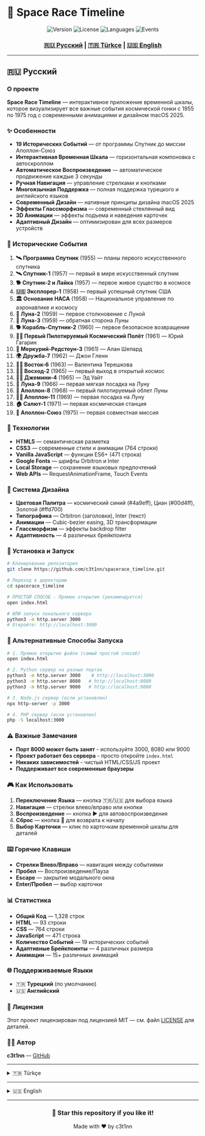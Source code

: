 # 🚀 Space Race Timeline

<div align="center">
  <img src="https://img.shields.io/badge/Version-2.0.0-blue.svg" alt="Version">
  <img src="https://img.shields.io/badge/License-MIT-green.svg" alt="License">
  <img src="https://img.shields.io/badge/Language-Russian%20%7C%20Turkish%20%7C%20English-orange.svg" alt="Languages">
  <img src="https://img.shields.io/badge/Events-19%20Historical%20Events-purple.svg" alt="Events">
</div>

<div align="center">
  <h3>
    <a href="#-русский">🇷🇺 Русский</a> | 
    <a href="#-türkçe">🇹🇷 Türkçe</a> | 
    <a href="#-english">🇺🇸 English</a>
  </h3>
</div>

---

## 🇷🇺 Русский

### О проекте
**Space Race Timeline** — интерактивное приложение временной шкалы, которое визуализирует все важные события космической гонки с 1955 по 1975 год с современными анимациями и дизайном macOS 2025.

### ✨ Особенности
- **19 Исторических Событий** — от программы Спутник до миссии Аполлон-Союз
- **Интерактивная Временная Шкала** — горизонтальная компоновка с автоскроллом
- **Автоматическое Воспроизведение** — автоматическое продвижение каждые 3 секунды
- **Ручная Навигация** — управление стрелками и кнопками
- **Многоязычная Поддержка** — полная поддержка турецкого и английского языков
- **Современный Дизайн** — нативные принципы дизайна macOS 2025
- **Эффекты Глассморфизма** — современный стеклянный вид
- **3D Анимации** — эффекты подъема и наведения карточек
- **Адаптивный Дизайн** — оптимизирован для всех размеров устройств

### 🎯 Исторические События
1. **🛰️ Программа Спутник** (1955) — планы первого искусственного спутника
2. **🛰️ Спутник-1** (1957) — первый в мире искусственный спутник
3. **🐕 Спутник-2 и Лайка** (1957) — первое живое существо в космосе
4. **🇺🇸 Эксплорер-1** (1958) — первый успешный спутник США
5. **🏛️ Основание НАСА** (1958) — Национальное управление по аэронавтике и космосу
6. **🌙 Луна-2** (1959) — первое столкновение с Луной
7. **📸 Луна-3** (1959) — обратная сторона Луны
8. **🐕 Корабль-Спутник-2** (1960) — первое безопасное возвращение
9. **👨‍🚀 Первый Пилотируемый Космический Полёт** (1961) — Юрий Гагарин
10. **🚀 Меркурий-Редстоун-3** (1961) — Алан Шепард
11. **🌍 Дружба-7** (1962) — Джон Гленн
12. **👩‍🚀 Восток-6** (1963) — Валентина Терешкова
13. **🚶‍♂️ Восход-2** (1965) — первый выход в открытый космос
14. **🚶‍♂️ Джемини-4** (1965) — Эд Уайт
15. **🌙 Луна-9** (1966) — первая мягкая посадка на Луну
16. **🌙 Аполлон-8** (1968) — первый пилотируемый облет Луны
17. **👨‍🚀 Аполлон-11** (1969) — первая посадка на Луну
18. **🏠 Салют-1** (1971) — первая космическая станция
19. **🤝 Аполлон-Союз** (1975) — первая совместная миссия

### 🚀 Технологии
- **HTML5** — семантическая разметка
- **CSS3** — современные стили и анимации (764 строки)
- **Vanilla JavaScript** — функции ES6+ (471 строка)
- **Google Fonts** — шрифты Orbitron и Inter
- **Local Storage** — сохранение языковых предпочтений
- **Web APIs** — RequestAnimationFrame, Touch Events

### 🎨 Система Дизайна
- **Цветовая Палитра** — космический синий (#4a9eff), Циан (#00d4ff), Золотой (#ffd700)
- **Типографика** — Orbitron (заголовки), Inter (текст)
- **Анимации** — Cubic-bezier easing, 3D трансформации
- **Глассморфизм** — эффекты backdrop filter
- **Адаптивность** — 4 различных брейкпоинта

### 📱 Установка и Запуск
```bash
# Клонирование репозитория
git clone https://github.com/c3t1nn/spacerace_timeline.git

# Переход в директорию
cd spacerace_timeline

# ПРОСТОЙ СПОСОБ - Прямое открытие (рекомендуется)
open index.html

# ИЛИ запуск локального сервера
python3 -m http.server 3000
# Откройте: http://localhost:3000
```

### 🚀 Альтернативные Способы Запуска
```bash
# 1. Прямое открытие файла (самый простой способ)
open index.html

# 2. Python сервер на разных портах
python3 -m http.server 3000    # http://localhost:3000
python3 -m http.server 8080   # http://localhost:8080
python3 -m http.server 9000   # http://localhost:9000

# 3. Node.js сервер (если установлен)
npx http-server -p 3000

# 4. PHP сервер (если установлен)
php -S localhost:3000
```

### ⚠️ Важные Замечания
- **Порт 8000 может быть занят** - используйте 3000, 8080 или 9000
- **Проект работает без сервера** - просто откройте `index.html`
- **Никаких зависимостей** - чистый HTML/CSS/JS проект
- **Поддерживает все современные браузеры**

### 🎮 Как Использовать
1. **Переключение Языка** — кнопка 🇹🇷/🇺🇸 для выбора языка
2. **Навигация** — стрелки влево/вправо или кнопки
3. **Воспроизведение** — кнопка ▶️ для автовоспроизведения
4. **Сброс** — кнопка 🔄 для возврата к началу
5. **Выбор Карточки** — клик по карточкам временной шкалы для деталей

### ⌨️ Горячие Клавиши
- **Стрелки Влево/Вправо** — навигация между событиями
- **Пробел** — Воспроизведение/Пауза
- **Escape** — закрытие модального окна
- **Enter/Пробел** — выбор карточки

### 📊 Статистика
- **Общий Код** — 1,328 строк
- **HTML** — 93 строки
- **CSS** — 764 строки
- **JavaScript** — 471 строка
- **Количество Событий** — 19 исторических событий
- **Адаптивные Брейкпоинты** — 4 различных размера
- **Анимации** — 15+ различных анимаций

### 🌐 Поддерживаемые Языки
- 🇹🇷 **Турецкий** (по умолчанию)
- 🇺🇸 **Английский**

### 📄 Лицензия
Этот проект лицензирован под лицензией MIT — см. файл [LICENSE](LICENSE) для деталей.

### 👨‍💻 Автор
**c3t1nn** — [GitHub](https://github.com/c3t1nn)

---

<details>
<summary>🇹🇷 Türkçe</summary>

## 🇹🇷 Türkçe

### Proje Hakkında
**Space Race Timeline** — 1955-1975 yılları arasındaki uzay yarışının tüm önemli olaylarını modern animasyonlar ve macOS 2025 tasarım diliyle görselleştiren interaktif zaman çizelgesi uygulaması.

### ✨ Özellikler
- **19 Tarihi Olay** — Sputnik programından Apollo-Soyuz misyonuna kadar
- **İnteraktif Zaman Çizelgesi** — Yatay düzen, otomatik kaydırma
- **Otomatik Oynatma** — 3 saniye aralıklarla otomatik ilerleme
- **Manuel Navigasyon** — Ok tuşları ve butonlarla kontrol
- **Çok Dilli Destek** — Türkçe ve İngilizce tam destek
- **Modern Tasarım** — macOS 2025 yerel tasarım prensipleri
- **Glassmorphism Efektleri** — Modern cam görünümü
- **3D Animasyonlar** — Kartların yükselme ve hover efektleri
- **Responsive Tasarım** — Tüm cihaz boyutları için optimize

### 🎯 Tarihi Olaylar
1. **🛰️ Sputnik Programı** (1955) — İlk yapay uydu planları
2. **🛰️ Sputnik 1** (1957) — Dünyanın ilk yapay uydusu
3. **🐕 Sputnik 2 ve Laika** (1957) — İlk canlı organizma uzayda
4. **🇺🇸 Explorer 1** (1958) — ABD'nin ilk başarılı uydusu
5. **🏛️ NASA Kuruldu** (1958) — Ulusal Havacılık ve Uzay Dairesi
6. **🌙 Luna 2** (1959) — Ay'a ilk çarpma
7. **📸 Luna 3** (1959) — Ay'ın görünmeyen yüzü
8. **🐕 Korabl-Sputnik 2** (1960) — İlk güvenli dönüş
9. **👨‍🚀 İlk İnsanlı Uzay Uçuşu** (1961) — Yuri Gagarin
10. **🚀 Mercury-Redstone 3** (1961) — Alan Shepard
11. **🌍 Friendship 7** (1962) — John Glenn
12. **👩‍🚀 Vostok 6** (1963) — Valentina Tereshkova
13. **🚶‍♂️ Voskhod 2** (1965) — İlk uzay yürüyüşü
14. **🚶‍♂️ Gemini 4** (1965) — Ed White
15. **🌙 Luna 9** (1966) — Ay'a ilk yumuşak iniş
16. **🌙 Apollo 8** (1968) — Ay'ın etrafında tur
17. **👨‍🚀 Apollo 11** (1969) — Ay'a ilk iniş
18. **🏠 Salyut 1** (1971) — İlk uzay istasyonu
19. **🤝 Apollo-Soyuz** (1975) — İlk ortak misyon

### 🚀 Teknolojiler
- **HTML5** — Semantik markup
- **CSS3** — Modern stiller ve animasyonlar (764 satır)
- **Vanilla JavaScript** — ES6+ özellikleri (471 satır)
- **Google Fonts** — Orbitron ve Inter fontları
- **Local Storage** — Dil tercihi kaydetme
- **Web APIs** — RequestAnimationFrame, Touch Events

### 🎨 Tasarım Sistemi
- **Renk Paleti** — Uzay mavisi (#4a9eff), Cyan (#00d4ff), Altın (#ffd700)
- **Tipografi** — Orbitron (başlıklar), Inter (metin)
- **Animasyonlar** — Cubic-bezier easing, 3D transforms
- **Glassmorphism** — Backdrop filter efektleri
- **Responsive** — 4 farklı breakpoint

### 📱 Kurulum ve Çalıştırma
   ```bash
# Depoyu klonlama
git clone https://github.com/c3t1nn/spacerace_timeline.git

# Dizine geçme
cd spacerace_timeline

# KOLAY YÖNTEM - Doğrudan açma (önerilen)
open index.html

# VEYA yerel sunucu başlatma
python3 -m http.server 3000
# Açın: http://localhost:3000
```

### 🚀 Alternatif Çalıştırma Yöntemleri
   ```bash
# 1. Doğrudan dosya açma (en kolay yöntem)
open index.html

# 2. Python sunucusu farklı portlarda
python3 -m http.server 3000    # http://localhost:3000
python3 -m http.server 8080   # http://localhost:8080
python3 -m http.server 9000   # http://localhost:9000

# 3. Node.js sunucusu (kuruluysa)
npx http-server -p 3000

# 4. PHP sunucusu (kuruluysa)
php -S localhost:3000
```

### ⚠️ Önemli Notlar
- **Port 8000 kullanımda olabilir** - 3000, 8080 veya 9000 kullanın
- **Proje sunucu olmadan çalışır** - sadece `index.html` açın
- **Hiçbir bağımlılık yok** - temiz HTML/CSS/JS projesi
- **Tüm modern tarayıcıları destekler**

### 🎮 Nasıl Kullanılır
1. **Dil Değiştirme** — 🇹🇷/🇺🇸 butonuyla dil seçimi
2. **Navigasyon** — Sol/sağ ok tuşları veya butonlar
3. **Oynatma** — ▶️ butonuyla otomatik oynatma
4. **Sıfırlama** — 🔄 butonuyla başa dönme
5. **Kart Seçimi** — Timeline kartlarına tıklayarak detay

### ⌨️ Klavye Kısayolları
- **Sol/Sağ Ok** — Olaylar arası gezinme
- **Space Bar** — Oynat/Duraklat
- **Escape** — Modal kapatma
- **Enter/Space** — Kart seçimi

### 📊 İstatistikler
- **Toplam Kod** — 1,328 satır
- **HTML** — 93 satır
- **CSS** — 764 satır
- **JavaScript** — 471 satır
- **Olay Sayısı** — 19 tarihi olay
- **Responsive Breakpoint** — 4 farklı boyut
- **Animasyon** — 15+ farklı animasyon

### 🌐 Desteklenen Diller
- 🇹🇷 **Türkçe** (varsayılan)
- 🇺🇸 **İngilizce**

### 📄 Lisans
Bu proje MIT lisansı altında lisanslanmıştır — detaylar için [LICENSE](LICENSE) dosyasına bakın.

### 👨‍💻 Yazar
**c3t1nn** — [GitHub](https://github.com/c3t1nn)

</details>

---

<details>
<summary>🇺🇸 English</summary>

## 🇺🇸 English

### About the Project
**Space Race Timeline** — An interactive timeline application that visualizes all important events of the space race from 1955-1975 with modern animations and macOS 2025 design language.

### ✨ Features
- **19 Historical Events** — From Sputnik program to Apollo-Soyuz mission
- **Interactive Timeline** — Horizontal layout with auto-scroll
- **Auto Playback** — Automatic progression every 3 seconds
- **Manual Navigation** — Arrow keys and button controls
- **Multilingual Support** — Complete Turkish and English support
- **Modern Design** — Native macOS 2025 design principles
- **Glassmorphism Effects** — Modern glass appearance
- **3D Animations** — Card rise and hover effects
- **Responsive Design** — Optimized for all device sizes

### 🎯 Historical Events
1. **🛰️ Sputnik Program** (1955) — First artificial satellite plans
2. **🛰️ Sputnik 1** (1957) — World's first artificial satellite
3. **🐕 Sputnik 2 and Laika** (1957) — First living organism in space
4. **🇺🇸 Explorer 1** (1958) — USA's first successful satellite
5. **🏛️ NASA Founded** (1958) — National Aeronautics and Space Administration
6. **🌙 Luna 2** (1959) — First Moon impact
7. **📸 Luna 3** (1959) — Far side of the Moon
8. **🐕 Korabl-Sputnik 2** (1960) — First safe return
9. **👨‍🚀 First Human Spaceflight** (1961) — Yuri Gagarin
10. **🚀 Mercury-Redstone 3** (1961) — Alan Shepard
11. **🌍 Friendship 7** (1962) — John Glenn
12. **👩‍🚀 Vostok 6** (1963) — Valentina Tereshkova
13. **🚶‍♂️ Voskhod 2** (1965) — First spacewalk
14. **🚶‍♂️ Gemini 4** (1965) — Ed White
15. **🌙 Luna 9** (1966) — First soft Moon landing
16. **🌙 Apollo 8** (1968) — First manned Moon orbit
17. **👨‍🚀 Apollo 11** (1969) — First Moon landing
18. **🏠 Salyut 1** (1971) — First space station
19. **🤝 Apollo-Soyuz** (1975) — First joint mission

### 🚀 Technologies
- **HTML5** — Semantic markup
- **CSS3** — Modern styles and animations (764 lines)
- **Vanilla JavaScript** — ES6+ features (471 lines)
- **Google Fonts** — Orbitron and Inter fonts
- **Local Storage** — Language preference saving
- **Web APIs** — RequestAnimationFrame, Touch Events

### 🎨 Design System
- **Color Palette** — Space blue (#4a9eff), Cyan (#00d4ff), Gold (#ffd700)
- **Typography** — Orbitron (headings), Inter (text)
- **Animations** — Cubic-bezier easing, 3D transforms
- **Glassmorphism** — Backdrop filter effects
- **Responsive** — 4 different breakpoints

### 📱 Installation and Running
```bash
# Clone the repository
git clone https://github.com/c3t1nn/spacerace_timeline.git

# Navigate to directory
cd spacerace_timeline

# EASY METHOD - Direct opening (recommended)
open index.html

# OR start local server
python3 -m http.server 3000
# Open: http://localhost:3000
```

### 🚀 Alternative Running Methods
```bash
# 1. Direct file opening (easiest method)
open index.html

# 2. Python server on different ports
python3 -m http.server 3000    # http://localhost:3000
python3 -m http.server 8080   # http://localhost:8080
python3 -m http.server 9000   # http://localhost:9000

# 3. Node.js server (if installed)
npx http-server -p 3000

# 4. PHP server (if installed)
php -S localhost:3000
```

### ⚠️ Important Notes
- **Port 8000 might be occupied** - use 3000, 8080 or 9000
- **Project works without server** - just open `index.html`
- **No dependencies** - pure HTML/CSS/JS project
- **Supports all modern browsers**

### 🎮 How to Use
1. **Language Switch** — 🇹🇷/🇺🇸 button for language selection
2. **Navigation** — Left/right arrow keys or buttons
3. **Playback** — ▶️ button for auto-play
4. **Reset** — 🔄 button to return to beginning
5. **Card Selection** — Click timeline cards for details

### ⌨️ Keyboard Shortcuts
- **Left/Right Arrow** — Navigate between events
- **Space Bar** — Play/Pause
- **Escape** — Close modal
- **Enter/Space** — Select card

### 📊 Statistics
- **Total Code** — 1,328 lines
- **HTML** — 93 lines
- **CSS** — 764 lines
- **JavaScript** — 471 lines
- **Event Count** — 19 historical events
- **Responsive Breakpoints** — 4 different sizes
- **Animations** — 15+ different animations

### 🌐 Supported Languages
- 🇹🇷 **Turkish** (default)
- 🇺🇸 **English**

### 📄 License
This project is licensed under the MIT License — see the [LICENSE](LICENSE) file for details.

### 👨‍💻 Author
**c3t1nn** — [GitHub](https://github.com/c3t1nn)

</details>

---

<div align="center">
  <h3>🌟 Star this repository if you like it!</h3>
  <p>Made with ❤️ by c3t1nn</p>
</div>